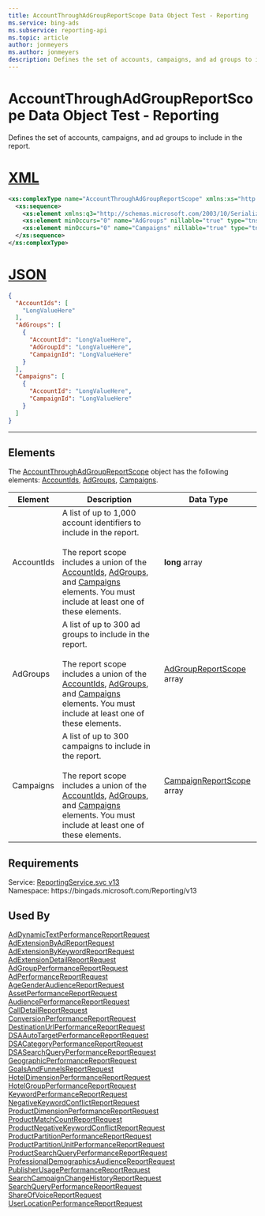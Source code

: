 ```yaml
---
title: AccountThroughAdGroupReportScope Data Object Test - Reporting
ms.service: bing-ads
ms.subservice: reporting-api
ms.topic: article
author: jonmeyers
ms.author: jonmeyers
description: Defines the set of accounts, campaigns, and ad groups to include in the report.(test)
---
```

# AccountThroughAdGroupReportScope Data Object Test - Reporting
Defines the set of accounts, campaigns, and ad groups to include in the report.

# [XML](#tab/xml)

```xml
<xs:complexType name="AccountThroughAdGroupReportScope" xmlns:xs="http://www.w3.org/2001/XMLSchema">
  <xs:sequence>
    <xs:element xmlns:q3="http://schemas.microsoft.com/2003/10/Serialization/Arrays" minOccurs="0" name="AccountIds" nillable="true" type="q3:ArrayOflong" />
    <xs:element minOccurs="0" name="AdGroups" nillable="true" type="tns:ArrayOfAdGroupReportScope" />
    <xs:element minOccurs="0" name="Campaigns" nillable="true" type="tns:ArrayOfCampaignReportScope" />
  </xs:sequence>
</xs:complexType>
```

# [JSON](#tab/json)

```json
{
  "AccountIds": [
    "LongValueHere"
  ],
  "AdGroups": [
    {
      "AccountId": "LongValueHere",
      "AdGroupId": "LongValueHere",
      "CampaignId": "LongValueHere"
    }
  ],
  "Campaigns": [
    {
      "AccountId": "LongValueHere",
      "CampaignId": "LongValueHere"
    }
  ]
}
```

-----

## <a name="elements"></a>Elements

The [AccountThroughAdGroupReportScope](accountthroughadgroupreportscope.md) object has the following elements: [AccountIds](#accountids), [AdGroups](#adgroups), [Campaigns](#campaigns).

|Element|Description|Data Type|
|-----------|---------------|-------------|
|<a name="accountids"></a>AccountIds|A list of up to 1,000 account identifiers to include in the report.<br/><br/>The report scope includes a union of the [AccountIds](#accountids), [AdGroups](#adgroups), and [Campaigns](#campaigns) elements. You must include at least one of these elements.|**long** array|
|<a name="adgroups"></a>AdGroups|A list of up to 300 ad groups to include in the report.<br/><br/>The report scope includes a union of the [AccountIds](#accountids), [AdGroups](#adgroups), and [Campaigns](#campaigns) elements. You must include at least one of these elements.|[AdGroupReportScope](adgroupreportscope.md) array|
|<a name="campaigns"></a>Campaigns|A list of up to 300 campaigns to include in the report.<br/><br/>The report scope includes a union of the [AccountIds](#accountids), [AdGroups](#adgroups), and [Campaigns](#campaigns) elements. You must include at least one of these elements.|[CampaignReportScope](campaignreportscope.md) array|

## Requirements
Service: [ReportingService.svc v13](https://reporting.api.bingads.microsoft.com/Api/Advertiser/Reporting/v13/ReportingService.svc)  
Namespace: https\://bingads.microsoft.com/Reporting/v13  

## Used By
[AdDynamicTextPerformanceReportRequest](addynamictextperformancereportrequest.md)  
[AdExtensionByAdReportRequest](adextensionbyadreportrequest.md)  
[AdExtensionByKeywordReportRequest](adextensionbykeywordreportrequest.md)  
[AdExtensionDetailReportRequest](adextensiondetailreportrequest.md)  
[AdGroupPerformanceReportRequest](adgroupperformancereportrequest.md)  
[AdPerformanceReportRequest](adperformancereportrequest.md)  
[AgeGenderAudienceReportRequest](agegenderaudiencereportrequest.md)  
[AssetPerformanceReportRequest](assetperformancereportrequest.md)  
[AudiencePerformanceReportRequest](audienceperformancereportrequest.md)  
[CallDetailReportRequest](calldetailreportrequest.md)  
[ConversionPerformanceReportRequest](conversionperformancereportrequest.md)  
[DestinationUrlPerformanceReportRequest](destinationurlperformancereportrequest.md)  
[DSAAutoTargetPerformanceReportRequest](dsaautotargetperformancereportrequest.md)  
[DSACategoryPerformanceReportRequest](dsacategoryperformancereportrequest.md)  
[DSASearchQueryPerformanceReportRequest](dsasearchqueryperformancereportrequest.md)  
[GeographicPerformanceReportRequest](geographicperformancereportrequest.md)  
[GoalsAndFunnelsReportRequest](goalsandfunnelsreportrequest.md)  
[HotelDimensionPerformanceReportRequest](hoteldimensionperformancereportrequest.md)  
[HotelGroupPerformanceReportRequest](hotelgroupperformancereportrequest.md)  
[KeywordPerformanceReportRequest](keywordperformancereportrequest.md)  
[NegativeKeywordConflictReportRequest](negativekeywordconflictreportrequest.md)  
[ProductDimensionPerformanceReportRequest](productdimensionperformancereportrequest.md)  
[ProductMatchCountReportRequest](productmatchcountreportrequest.md)  
[ProductNegativeKeywordConflictReportRequest](productnegativekeywordconflictreportrequest.md)  
[ProductPartitionPerformanceReportRequest](productpartitionperformancereportrequest.md)  
[ProductPartitionUnitPerformanceReportRequest](productpartitionunitperformancereportrequest.md)  
[ProductSearchQueryPerformanceReportRequest](productsearchqueryperformancereportrequest.md)  
[ProfessionalDemographicsAudienceReportRequest](professionaldemographicsaudiencereportrequest.md)  
[PublisherUsagePerformanceReportRequest](publisherusageperformancereportrequest.md)  
[SearchCampaignChangeHistoryReportRequest](searchcampaignchangehistoryreportrequest.md)  
[SearchQueryPerformanceReportRequest](searchqueryperformancereportrequest.md)  
[ShareOfVoiceReportRequest](shareofvoicereportrequest.md)  
[UserLocationPerformanceReportRequest](userlocationperformancereportrequest.md)  
